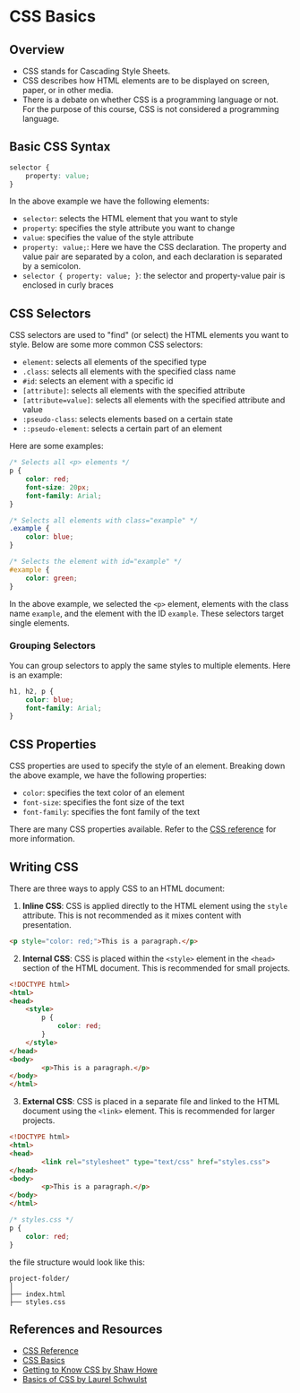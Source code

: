 # CSS Basics

## Overview

- CSS stands for Cascading Style Sheets.
- CSS describes how HTML elements are to be displayed on screen, paper, or in other media.
- There is a debate on whether CSS is a programming language or not. For the purpose of this course, CSS is not considered a programming language.

## Basic CSS Syntax

```css
selector {
    property: value;
}
```

In the above example we have the following elements:

- `selector`: selects the HTML element that you want to style
- `property`: specifies the style attribute you want to change
- `value`: specifies the value of the style attribute
- `property: value;`: Here we have the CSS declaration. The property and value pair are separated by a colon, and each declaration is separated by a semicolon.
- `selector { property: value; }`: the selector and property-value pair is enclosed in curly braces

## CSS Selectors

CSS selectors are used to "find" (or select) the HTML elements you want to style. Below are some more common CSS selectors:

- `element`: selects all elements of the specified type
- `.class`: selects all elements with the specified class name
- `#id`: selects an element with a specific id
- `[attribute]`: selects all elements with the specified attribute
- `[attribute=value]`: selects all elements with the specified attribute and value
- `:pseudo-class`: selects elements based on a certain state
- `::pseudo-element`: selects a certain part of an element

Here are some examples:

```css
/* Selects all <p> elements */
p {
    color: red;
    font-size: 20px;
    font-family: Arial;
}

/* Selects all elements with class="example" */
.example {
    color: blue;
}

/* Selects the element with id="example" */
#example {
    color: green;
}
```

In the above example, we selected the `<p>` element, elements with the class name `example`, and the element with the ID `example`. These selectors target single elements.

### Grouping Selectors

You can group selectors to apply the same styles to multiple elements. Here is an example:

```css
h1, h2, p {
    color: blue;
    font-family: Arial;
}
```

## CSS Properties

CSS properties are used to specify the style of an element. Breaking down the above example, we have the following properties:

- `color`: specifies the text color of an element
- `font-size`: specifies the font size of the text
- `font-family`: specifies the font family of the text

There are many CSS properties available. Refer to the [CSS reference](https://developer.mozilla.org/en-US/docs/Web/CSS/Reference) for more information.
  
## Writing CSS

There are three ways to apply CSS to an HTML document:

1. **Inline CSS**: CSS is applied directly to the HTML element using the `style` attribute. This is not recommended as it mixes content with presentation.

```html
<p style="color: red;">This is a paragraph.</p>
```

2. **Internal CSS**: CSS is placed within the `<style>` element in the `<head>` section of the HTML document. This is recommended for small projects.

```html
<!DOCTYPE html>
<html>
<head>
    <style>
        p {
            color: red;
        }
    </style>
</head>
<body>
        <p>This is a paragraph.</p>
</body>
</html>
```

3. **External CSS**: CSS is placed in a separate file and linked to the HTML document using the `<link>` element. This is recommended for larger projects.

```html
<!DOCTYPE html>
<html>
<head>
        <link rel="stylesheet" type="text/css" href="styles.css">
</head>
<body>
        <p>This is a paragraph.</p>
</body>
</html>
```

``` css
/* styles.css */
p {
    color: red;
}
```

the file structure would look like this:

```
project-folder/
│
├── index.html
├── styles.css
```

## References and Resources

- [CSS Reference](https://developer.mozilla.org/en-US/docs/Web/CSS/Reference)
- [CSS Basics](https://developer.mozilla.org/en-US/docs/Learn/Getting_started_with_the_web/CSS_basics)
- [Getting to Know CSS by Shaw Howe](https://learn.shayhowe.com/html-css/getting-to-know-css/)
- [Basics of CSS by Laurel Schwulst](https://www.youtube.com/watch?v=BUZIaTHm_oE&feature=youtu.be)